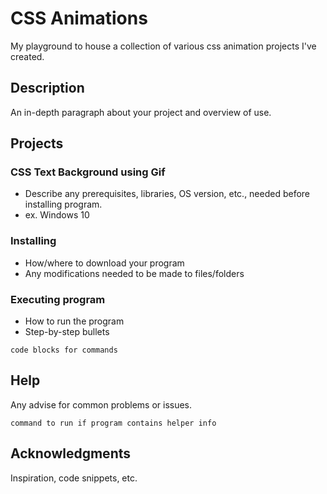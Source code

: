 # CSS Animations

My playground to house a collection of various css animation projects I've created.

## Description

An in-depth paragraph about your project and overview of use.

## Projects

### CSS Text Background using Gif

* Describe any prerequisites, libraries, OS version, etc., needed before installing program.
* ex. Windows 10

### Installing

* How/where to download your program
* Any modifications needed to be made to files/folders

### Executing program

* How to run the program
* Step-by-step bullets
```
code blocks for commands
```

## Help

Any advise for common problems or issues.
```
command to run if program contains helper info
```


## Acknowledgments

Inspiration, code snippets, etc.

